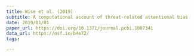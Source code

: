 ```yaml
---
title: Wise et al. (2019)
subtitle: A computational account of threat-related attentional bias
date: 2019/01/01
paper_url: https://doi.org/10.1371/journal.pcbi.1007341
data_url: https://osf.io/b4e72/
tags:

---
```

